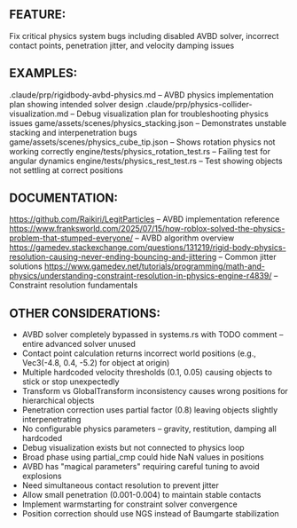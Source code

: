 ## FEATURE:
Fix critical physics system bugs including disabled AVBD solver, incorrect contact points, penetration jitter, and velocity damping issues

## EXAMPLES:
.claude/prp/rigidbody-avbd-physics.md – AVBD physics implementation plan showing intended solver design
.claude/prp/physics-collider-visualization.md – Debug visualization plan for troubleshooting physics issues
game/assets/scenes/physics_stacking.json – Demonstrates unstable stacking and interpenetration bugs
game/assets/scenes/physics_cube_tip.json – Shows rotation physics not working correctly
engine/tests/physics_rotation_test.rs – Failing test for angular dynamics
engine/tests/physics_rest_test.rs – Test showing objects not settling at correct positions

## DOCUMENTATION:
https://github.com/Raikiri/LegitParticles – AVBD implementation reference
https://www.franksworld.com/2025/07/15/how-roblox-solved-the-physics-problem-that-stumped-everyone/ – AVBD algorithm overview
https://gamedev.stackexchange.com/questions/131219/rigid-body-physics-resolution-causing-never-ending-bouncing-and-jittering – Common jitter solutions
https://www.gamedev.net/tutorials/programming/math-and-physics/understanding-constraint-resolution-in-physics-engine-r4839/ – Constraint resolution fundamentals

## OTHER CONSIDERATIONS:
- AVBD solver completely bypassed in systems.rs with TODO comment – entire advanced solver unused
- Contact point calculation returns incorrect world positions (e.g., Vec3(-4.8, 0.4, -5.2) for object at origin)
- Multiple hardcoded velocity thresholds (0.1, 0.05) causing objects to stick or stop unexpectedly
- Transform vs GlobalTransform inconsistency causes wrong positions for hierarchical objects
- Penetration correction uses partial factor (0.8) leaving objects slightly interpenetrating
- No configurable physics parameters – gravity, restitution, damping all hardcoded
- Debug visualization exists but not connected to physics loop
- Broad phase using partial_cmp could hide NaN values in positions
- AVBD has "magical parameters" requiring careful tuning to avoid explosions
- Need simultaneous contact resolution to prevent jitter
- Allow small penetration (0.001-0.004) to maintain stable contacts
- Implement warmstarting for constraint solver convergence
- Position correction should use NGS instead of Baumgarte stabilization